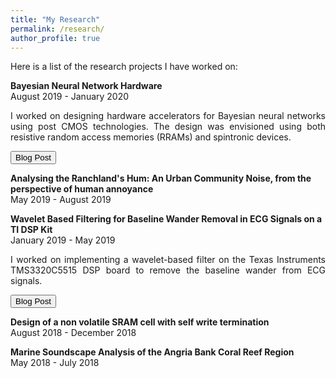 ```yaml
---
title: "My Research"
permalink: /research/
author_profile: true
---
```


Here is a list of the research projects I have worked on:

<b>Bayesian Neural Network Hardware</b> <br>
 August 2019 - January 2020 <br>
 <p style='text-align: justify;'>
 I worked on designing hardware accelerators for Bayesian neural networks using post CMOS technologies. The design was envisioned using both resistive random access memories (RRAMs) and spintronic devices. </p>
 
 <button onclick="document.location = 'https://akulmalhotra.github.io/posts/2020/05/spinbnn'">Blog Post</button>
 
 <b>Analysing the Ranchland's Hum: An Urban Community Noise, from the perspective of human annoyance</b> <br>
 May 2019 - August 2019 <br>
 
 <b>Wavelet Based Filtering for Baseline Wander Removal in ECG Signals on a TI DSP Kit</b> <br>
 January 2019 - May 2019 <br>
 <p style='text-align: justify;'>
 I worked on implementing a wavelet-based filter on the Texas Instruments TMS3320C5515 DSP board to remove the baseline wander from ECG signals. </p>
 
 <button onclick="document.location = 'https://akulmalhotra.github.io/posts/2020/05/waveletecg'">Blog Post</button>
 
 <b>Design of a non volatile SRAM cell with self write termination</b> <br>
 August 2018 - December 2018 <br>
 
 <b>Marine Soundscape Analysis of the Angria Bank Coral Reef Region</b> <br>
 May 2018 - July 2018 <br>
 
 
